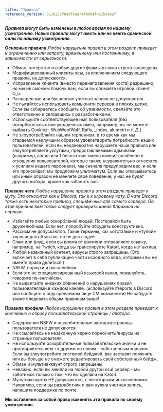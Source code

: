 ```yaml
---
title: "Правила"
reference_version: 3128225f8eef8aa71f8904f421b0a9af
---
```


***Правила могут быть изменены в любое время по нашему усмотрению.
Новые правила могут иметь или не иметь админской силы по нашему усмотрению.***

 **Основные правила**
*Любое нарушение правил в этом разделе приведет к ограничению или запрету, временному или постоянному, в зависимости от серьезности.*

- Обман, читерство и любые другие формы взлома строго запрещены.
- Модифицированный клиенты осы, за исключением следующего правила, не допускаются.
- Исправление клиента (вместо перенаправления хоста) разрешено, но мы не сможем помочь вам, если вы сломаете игровой клиент O_o.
- Расшаренные или бусченные учетные записи не допускаются.
- Не пытайтесь использовать комьюнити сервера в плохих целях. Если вы собираетесь сообщить об уязвимости, сделайте это ответственно и связавшись с разработчиками.
- Используйте соответствующее имя пользователя (без оскорбительных или украденных имен, например, вы не можете выбрать Cookiezi, WubWoofWolf, Rafis, _index, alumetri и т. Д.)
- Не злоупотребляйте нашим терпением; в то время как мы стараемся наилучшим образом удовлетворить потребности наших пользователей, если вы неоднократно нарушаете наши правила или злоупотребляете услугами, предоставляемыми админами (например, аппил или 1 бесплатная смена имени) (особенно в отношении пользователей, которые также неуважительно относятся к усилиям нашего персонала), мы сначала предупредим вас, и если это произойдет, мы предложим ультиматум. Если вы отказываетесь или иным образом не меняете свое поведение, у нас не будет другого выбора, кроме как забанить вас.

 **Правила чата**
*Любое нарушение правил в этом разделе приведет к муту.
Это относится как к Discord, так и к игровому чату. В чате Discord также есть некоторые правила, специфичные для самого сервера. По этой причине вам также следует проверить канал #правила на сервере.*

- Избегайте любых оскорблений людей. Постарайся быть дружелюбным. Если нет, попробуйте обсудить конструктивно.
- Рассизм не допускаются. Такие термины, как «отсталый» и «тупой» хороши для объектов, но не для людей.
- Спам или флуд, если вы время от времени отправляете ссылку, например, на Twitch, когда вы транслируете Katori, когда нет актива.
- Любой незаконный контент, вирусы строго запрещены. (Это включает в себя публикацию части исходного кода, которыми вы не имеете права делиться.)
- NSFW, порнухи и расчленёнки.
- Если это не специализированный языковой канал, пожалуйста, говорите по-английски.
- Не выдвигайте никаких обвинений о нарушениях правил пользователями в каждом канале. (используйте #reports в Discord или сообщите о подозреваемом лице CM комьюнити)
Не забудьте также следовать общим правилам выше!

**Правила профиля**
*Любое нарушение правил в этом разделе приведет к молчанию и сбросу пользовательской страницы / аватара.*
- Содержание NSFW и оскорбительные аватары/страницы пользователя не допускаются.
- Не ссылайтесь на незаконную херню порно/читы/вирусы на странице пользователя.
- Не используйте оскорбительные пользовательские значки и не притворяйтесь кем-то другим со своим - собственным значком. Если вы злоупотребите системой бейджей, вас заставят поменять или вы больше не сможете редактировать свой собственный бейдж.
- Обман и мультиаккаунт строго запрещены.
- Неважно, если вы меняли на любой другой osu! сервер - мы заботимся только о том, что вы сделали на Katori.
- Мультиаккаунты НЕ допускаются, с некоторыми исключениями. Например, если вы разработчик и вам нужна учетная запись, напишите поддержке по почте.

**Мы оставляем за собой право изменять эти правила по своему усмотрению.**
